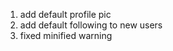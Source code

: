 <!-- TODO -->
1. add default profile pic
2. add default following to new users
3. fixed minified warning

<!-- questions -->
